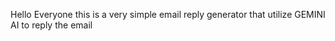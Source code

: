 Hello Everyone this is a very simple email reply generator that utilize GEMINI AI to reply the email
